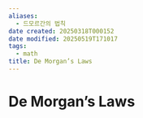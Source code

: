 ```yaml
---
aliases:
  - 드모르간의 법칙
date created: 20250318T000152
date modified: 20250519T171017
tags:
  - math
title: De Morgan’s Laws
---
```


# De Morgan’s Laws
